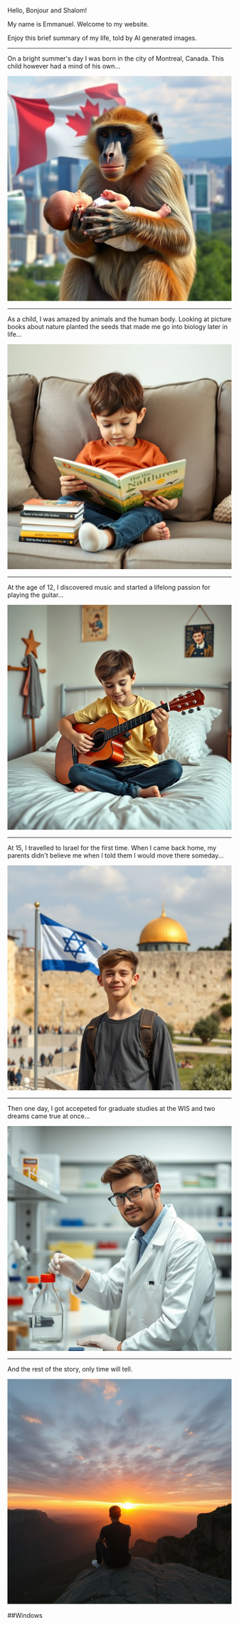 Hello, Bonjour and Shalom!

My name is Emmanuel. Welcome to my website.

Enjoy this brief summary of my life, told by AI generated images. 

---
On a bright summer's day I was born in the city of Montreal, Canada. This child however had a mind of his own...

![Baby](Baboon.jpeg)

---

As a child, I was amazed by animals and the human body. Looking at picture books about nature planted the seeds that made me go into biology later in life...

![Book](book.jpeg)

---

At the age of 12, I discovered music and started a lifelong passion for playing the guitar...

![Guitar](guitar.jpeg)

---

At 15, I travelled to Israel for the first time. When I came back home, my parents didn't believe me when I told them I would move there someday...

![Kotel](kotel.jpeg)

---

Then one day, I got accepeted for graduate studies at the WIS and two dreams came true at once...

![Lab](lab.jpeg)

---

And the rest of the story, only time will tell.

![Sunset](sunset.jpeg)

##Windows